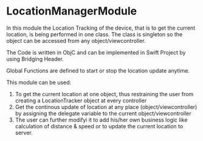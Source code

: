 # LocationManagerModule

In this module the Location Tracking of the device, that is to get the current location, is being performed in one class. The class is singleton so the object can be accessed from any object/viewcontroller.

The Code is written in ObjC and can be implemented in Swift Project by using Bridging Header.

Global Functions are defined to start or stop the location update anytime.

This module can be used:
1. To get the current location at one object, thus restraining the user from creating a LocationTracker object at every controller
2. Get the continous update of location at any place (object/viewcontroller) by assigning the delegate variable to the current object/viewcontroller 
3. The user can further modifyi it to add his/her own business logic like calculation of distance & speed or to update the current location to server.

